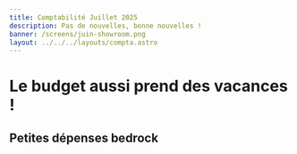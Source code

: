 ```yaml
---
title: Comptabilité Juillet 2025
description: Pas de nouvelles, bonne nouvelles !
banner: /screens/juin-showroom.png
layout: ../../../layouts/compta.astro
---
```


# Le budget aussi prend des vacances !

## Petites dépenses bedrock
